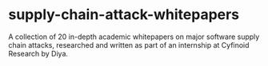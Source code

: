 # supply-chain-attack-whitepapers
A collection of 20 in-depth academic whitepapers on major software supply chain attacks, researched and written as part of an internship at Cyfinoid Research by Diya.
